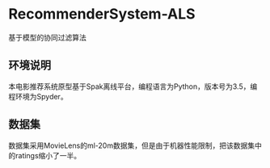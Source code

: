 # RecommenderSystem-ALS
基于模型的协同过滤算法
## 环境说明
本电影推荐系统原型基于Spak离线平台，编程语言为Python，版本号为3.5，编程环境为Spyder。
## 数据集
数据集采用MovieLens的ml-20m数据集，但是由于机器性能限制，把该数据集中的ratings缩小了一半。
